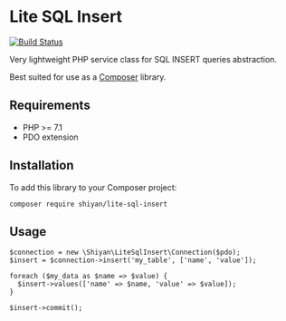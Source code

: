 # Lite SQL Insert

[![Build Status](https://travis-ci.org/mikeshiyan/lite-sql-insert.svg?branch=master)](https://travis-ci.org/mikeshiyan/lite-sql-insert)

Very lightweight PHP service class for SQL INSERT queries abstraction.

Best suited for use as a [Composer](https://getcomposer.org) library.

## Requirements

* PHP >= 7.1
* PDO extension

## Installation

To add this library to your Composer project:
```
composer require shiyan/lite-sql-insert
```

## Usage

```
$connection = new \Shiyan\LiteSqlInsert\Connection($pdo);
$insert = $connection->insert('my_table', ['name', 'value']);

foreach ($my_data as $name => $value) {
  $insert->values(['name' => $name, 'value' => $value]);
}

$insert->commit();
```
